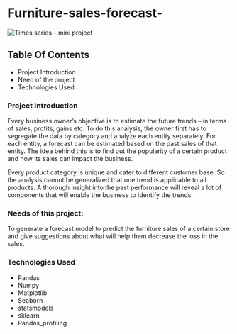 # Furniture-sales-forecast-
![Times series - mini project](https://user-images.githubusercontent.com/115403186/208151961-d9b691fe-f93d-4c52-b4ab-261828cf3cb6.png)


## Table Of Contents
  - Project Introduction
  - Need of the project
  - Technologies Used

### Project Introduction
Every business owner’s objective is to estimate the future trends – in terms of sales, profits, gains etc. To do this analysis, the owner first has to segregate the data by category and analyze each entity separately. For each entity, a forecast can be estimated based on the past sales of that entity. The idea behind this is to find out the popularity of a certain product and how its sales can impact the business.

Every product category is unique and cater to different customer base. So the analysis cannot be generalized that one trend is applicable to all products. A thorough insight into the past performance will reveal a lot of components that will enable the business to identify the trends. 

### Needs of this project:
To generate a forecast model to predict the furniture sales of a certain store and give suggestions about what will help them decrease the loss in the sales.


### Technologies Used
 - Pandas
 - Numpy
 - Matplotlib
 - Seaborn
 - statsmodels
 - sklearn
 - Pandas_profiling
